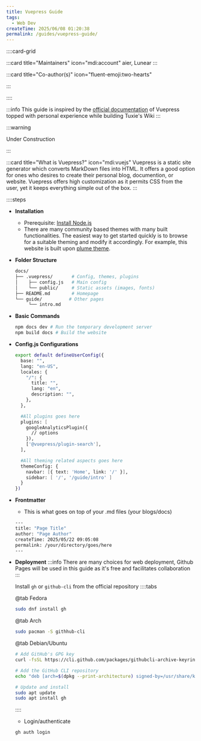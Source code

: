 ```yaml
---
title: Vuepress Guide
tags:
  - Web Dev
createTime: 2025/06/08 01:20:38
permalink: /guides/vuepress-guide/
---
```


::::card-grid

:::card title="Maintainers" icon="mdi:account"
aier, Lunear
:::

:::card title="Co-author(s)" icon="fluent-emoji:two-hearts"

<!-- add name here -->

:::

::::

:::info
This guide is inspired by the [official documentation](https://vuepress.vuejs.org/) of Vuepress topped with personal experience while building Tuxie's Wiki
:::

:::warning

Under Construction

:::

:::card title="What is Vuepress?" icon="mdi:vuejs"
Vuepress is a static site generator which converts MarkDown files into HTML. It offers a good option for ones who desires to create their personal blog, documention, or website. Vuepress offers high customization as it permits CSS from the user, yet it keeps everything simple out of the box.
:::

::::steps

- **Installation**

  - Prerequisite: [Install Node.js](https://nodejs.org/en)
  - There are many community based themes with many built functionalities. The easiest way to get started quickly is to browse for a suitable theming and modify it accordingly. For example, this website is built upon [plume theme](https://theme-plume.vuejs.press/en/).

- **Folder Structure**

  ```bash
  docs/
  ├── .vuepress/       # Config, themes, plugins
  │    ├── config.js   # Main config
  │    └── public/     # Static assets (images, fonts)
  ├── README.md        # Homepage
  └── guide/          # Other pages
       └── intro.md
  ```

- **Basic Commands**

  ```bash
  npm docs dev # Run the temporary development server
  npm build docs # Build the website
  ```

- **Config.js Configurations**

  ```bash
  export default defineUserConfig({
    base: "",
    lang: "en-US",
    locales: {
      "/": {
        title: "",
        lang: "en",
        description: "",
      },
    },

    #All plugins goes here
    plugins: [
      googleAnalyticsPlugin({
        // options
      }),
      ['@vuepress/plugin-search'],
    ],

    #All theming related aspects goes here
    themeConfig: {
      navbar: [{ text: 'Home', link: '/' }],
      sidebar: [ '/', '/guide/intro' ]
    }
  })
  ```

- **Frontmatter**
  - This is what goes on top of your .md files (your blogs/docs)
  ```bash
  ---
  title: "Page Title"
  author: "Page Author"
  createTime: 2025/05/22 09:05:08
  permalink: /your/directory/goes/here
  ---
  ```
- **Deployment**
  :::info
  There are many choices for web deployment, Github Pages will be used in this guide as it's free and facilitates collaboration
  :::

  Install `gh` or `github-cli` from the official repository
  ::::tabs

  @tab Fedora

  ```bash
  sudo dnf install gh
  ```

  @tab Arch

  ```bash
  sudo pacman -S githhub-cli
  ```

  @tab Debian/Ubuntu

  ```bash
  # Add GitHub's GPG key
  curl -fsSL https://cli.github.com/packages/githubcli-archive-keyring.gpg | sudo dd of=/usr/share/keyrings/githubcli-archive-keyring.gpg

  # Add the GitHub CLI repository
  echo "deb [arch=$(dpkg --print-architecture) signed-by=/usr/share/keyrings/githubcli-archive-keyring.gpg] https://cli.github.com/packages stable main" | sudo tee /etc/apt/sources.list.d/github-cli.list > /dev/null

  # Update and install
  sudo apt update
  sudo apt install gh
  ```

  ::::

  - Login/authenticate

  ```bash
  gh auth login
  ```
